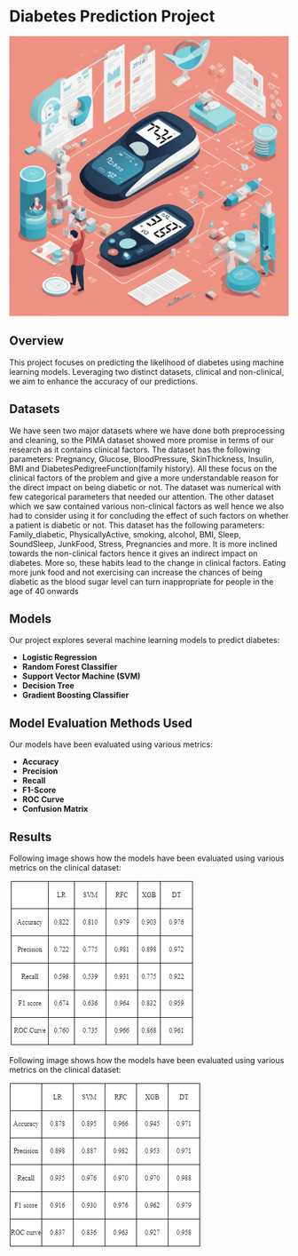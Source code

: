 # Diabetes Prediction Project

![Diabetes Prediction](diabetes-prediction-project.png)

## Overview

This project focuses on predicting the likelihood of diabetes using machine learning models. Leveraging two distinct datasets, clinical and non-clinical, we aim to enhance the accuracy of our predictions.

## Datasets

We have seen two major datasets where we have done both preprocessing and cleaning, so the PIMA dataset showed more promise in terms of our research as it contains clinical factors. The dataset has the following parameters: Pregnancy, Glucose, BloodPressure, SkinThickness, Insulin, BMI and DiabetesPedigreeFunction(family history). All these focus on the clinical factors of the problem and give a more understandable reason for the direct impact on being diabetic or not. The dataset was numerical with few categorical parameters that needed our attention. The other dataset which we saw contained various non-clinical factors as well hence we also had to consider using it for concluding the effect of such factors on whether a patient is diabetic or not. This dataset has the following parameters: Family_diabetic, PhysicallyActive, smoking, alcohol, BMI, Sleep, SoundSleep, JunkFood, Stress, Pregnancies and more. It is more inclined towards the non-clinical factors hence it gives an indirect impact on diabetes. More so, these habits lead to the change in clinical factors. Eating more junk food and not exercising can increase the chances of being diabetic as the blood sugar level can turn inappropriate for people in the age of 40 onwards

## Models

Our project explores several machine learning models to predict diabetes:

- **Logistic Regression**
- **Random Forest Classifier**
- **Support Vector Machine (SVM)**
- **Decision Tree**
- **Gradient Boosting Classifier**
  
## Model Evaluation Methods Used

Our models have been evaluated using various metrics:

- **Accuracy**
- **Precision**
- **Recall**
- **F1-Score**
- **ROC Curve**
- **Confusion Matrix**
    
## Results

Following image shows how the models have been evaluated using various metrics on the clinical dataset:

![Diabetes Prediction](clinical.png)

Following image shows how the models have been evaluated using various metrics on the clinical dataset:

![Diabetes Prediction](non-clinical.png)
